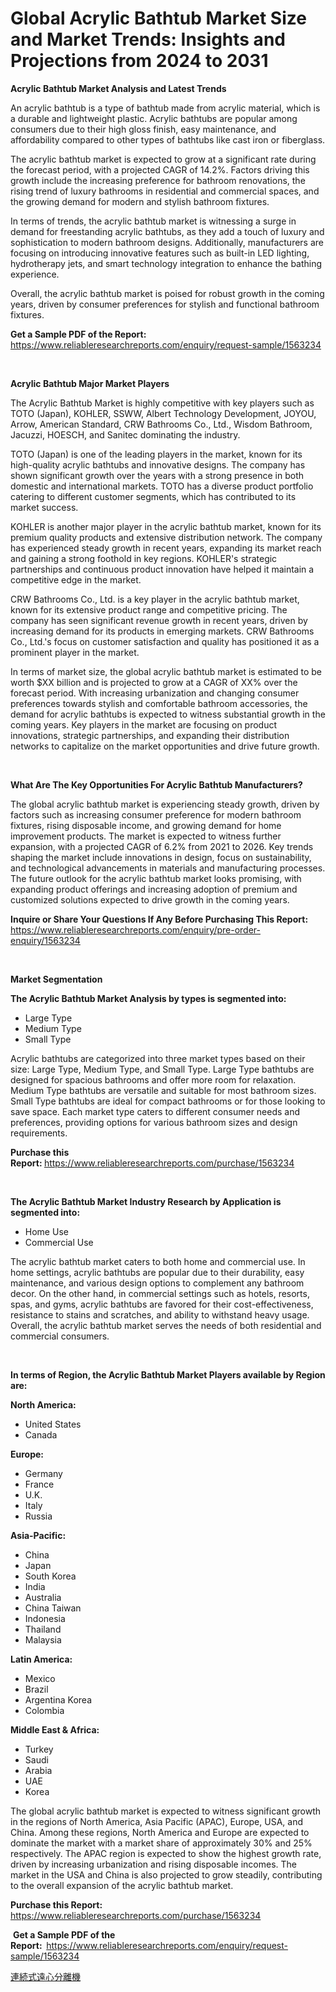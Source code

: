 <p><h1>Global Acrylic Bathtub Market Size and Market Trends: Insights and Projections from 2024 to 2031</h1></p><p><strong>Acrylic Bathtub Market Analysis and Latest Trends</strong></p>
<p><p>An acrylic bathtub is a type of bathtub made from acrylic material, which is a durable and lightweight plastic. Acrylic bathtubs are popular among consumers due to their high gloss finish, easy maintenance, and affordability compared to other types of bathtubs like cast iron or fiberglass.</p><p>The acrylic bathtub market is expected to grow at a significant rate during the forecast period, with a projected CAGR of 14.2%. Factors driving this growth include the increasing preference for bathroom renovations, the rising trend of luxury bathrooms in residential and commercial spaces, and the growing demand for modern and stylish bathroom fixtures.</p><p>In terms of trends, the acrylic bathtub market is witnessing a surge in demand for freestanding acrylic bathtubs, as they add a touch of luxury and sophistication to modern bathroom designs. Additionally, manufacturers are focusing on introducing innovative features such as built-in LED lighting, hydrotherapy jets, and smart technology integration to enhance the bathing experience.</p><p>Overall, the acrylic bathtub market is poised for robust growth in the coming years, driven by consumer preferences for stylish and functional bathroom fixtures.</p></p>
<p><strong>Get a Sample PDF of the Report:&nbsp;</strong> <a href="https://www.reliableresearchreports.com/enquiry/request-sample/1563234">https://www.reliableresearchreports.com/enquiry/request-sample/1563234</a></p>
<p>&nbsp;</p>
<p><strong>Acrylic Bathtub Major Market Players</strong></p>
<p><p>The Acrylic Bathtub Market is highly competitive with key players such as TOTO (Japan), KOHLER, SSWW, Albert Technology Development, JOYOU, Arrow, American Standard, CRW Bathrooms Co., Ltd., Wisdom Bathroom, Jacuzzi, HOESCH, and Sanitec dominating the industry.</p><p>TOTO (Japan) is one of the leading players in the market, known for its high-quality acrylic bathtubs and innovative designs. The company has shown significant growth over the years with a strong presence in both domestic and international markets. TOTO has a diverse product portfolio catering to different customer segments, which has contributed to its market success.</p><p>KOHLER is another major player in the acrylic bathtub market, known for its premium quality products and extensive distribution network. The company has experienced steady growth in recent years, expanding its market reach and gaining a strong foothold in key regions. KOHLER's strategic partnerships and continuous product innovation have helped it maintain a competitive edge in the market.</p><p>CRW Bathrooms Co., Ltd. is a key player in the acrylic bathtub market, known for its extensive product range and competitive pricing. The company has seen significant revenue growth in recent years, driven by increasing demand for its products in emerging markets. CRW Bathrooms Co., Ltd.'s focus on customer satisfaction and quality has positioned it as a prominent player in the market.</p><p>In terms of market size, the global acrylic bathtub market is estimated to be worth $XX billion and is projected to grow at a CAGR of XX% over the forecast period. With increasing urbanization and changing consumer preferences towards stylish and comfortable bathroom accessories, the demand for acrylic bathtubs is expected to witness substantial growth in the coming years. Key players in the market are focusing on product innovations, strategic partnerships, and expanding their distribution networks to capitalize on the market opportunities and drive future growth.</p></p>
<p>&nbsp;</p>
<p><strong>What Are The Key Opportunities For Acrylic Bathtub Manufacturers?</strong></p>
<p><p>The global acrylic bathtub market is experiencing steady growth, driven by factors such as increasing consumer preference for modern bathroom fixtures, rising disposable income, and growing demand for home improvement products. The market is expected to witness further expansion, with a projected CAGR of 6.2% from 2021 to 2026. Key trends shaping the market include innovations in design, focus on sustainability, and technological advancements in materials and manufacturing processes. The future outlook for the acrylic bathtub market looks promising, with expanding product offerings and increasing adoption of premium and customized solutions expected to drive growth in the coming years.</p></p>
<p><strong>Inquire or Share Your Questions If Any Before Purchasing This Report:</strong> <a href="https://www.reliableresearchreports.com/enquiry/pre-order-enquiry/1563234">https://www.reliableresearchreports.com/enquiry/pre-order-enquiry/1563234</a></p>
<p>&nbsp;</p>
<p><strong>Market Segmentation</strong></p>
<p><strong>The Acrylic Bathtub Market Analysis by types is segmented into:</strong></p>
<p><ul><li>Large Type</li><li>Medium Type</li><li>Small Type</li></ul></p>
<p><p>Acrylic bathtubs are categorized into three market types based on their size: Large Type, Medium Type, and Small Type. Large Type bathtubs are designed for spacious bathrooms and offer more room for relaxation. Medium Type bathtubs are versatile and suitable for most bathroom sizes. Small Type bathtubs are ideal for compact bathrooms or for those looking to save space. Each market type caters to different consumer needs and preferences, providing options for various bathroom sizes and design requirements.</p></p>
<p><strong>Purchase this Report:&nbsp;</strong><a href="https://www.reliableresearchreports.com/purchase/1563234">https://www.reliableresearchreports.com/purchase/1563234</a></p>
<p>&nbsp;</p>
<p><strong>The Acrylic Bathtub Market Industry Research by Application is segmented into:</strong></p>
<p><ul><li>Home Use</li><li>Commercial Use</li></ul></p>
<p><p>The acrylic bathtub market caters to both home and commercial use. In home settings, acrylic bathtubs are popular due to their durability, easy maintenance, and various design options to complement any bathroom decor. On the other hand, in commercial settings such as hotels, resorts, spas, and gyms, acrylic bathtubs are favored for their cost-effectiveness, resistance to stains and scratches, and ability to withstand heavy usage. Overall, the acrylic bathtub market serves the needs of both residential and commercial consumers.</p></p>
<p>&nbsp;</p>
<p><strong>In terms of Region, the Acrylic Bathtub Market Players available by Region are:</strong></p>
<p>
    <p> <strong> North America: </strong>
        <ul>
            <li>United States</li>
            <li>Canada</li>
        </ul>
        </p> 
    <p> <strong> Europe: </strong>
        <ul>
            <li>Germany</li>
            <li>France</li>
            <li>U.K.</li>
            <li>Italy</li>
            <li>Russia</li>
        </ul>
        </p> 
    <p> <strong> Asia-Pacific: </strong>
        <ul>
            <li>China</li>
            <li>Japan</li>
            <li>South Korea</li>
            <li>India</li>
            <li>Australia</li>
            <li>China Taiwan</li>
            <li>Indonesia</li>
            <li>Thailand</li>
            <li>Malaysia</li>
        </ul>
        </p> 
    <p> <strong> Latin America: </strong>
        <ul>
            <li>Mexico</li>
            <li>Brazil</li>
            <li>Argentina Korea</li>
            <li>Colombia</li>
        </ul>
        </p> 
    <p> <strong> Middle East & Africa: </strong>
        <ul>
            <li>Turkey</li>
            <li>Saudi</li>
            <li>Arabia</li>
            <li>UAE</li>
            <li>Korea</li>
        </ul>
    </p>
    </p>
<p><p>The global acrylic bathtub market is expected to witness significant growth in the regions of North America, Asia Pacific (APAC), Europe, USA, and China. Among these regions, North America and Europe are expected to dominate the market with a market share of approximately 30% and 25% respectively. The APAC region is expected to show the highest growth rate, driven by increasing urbanization and rising disposable incomes. The market in the USA and China is also projected to grow steadily, contributing to the overall expansion of the acrylic bathtub market.</p></p>
<p><strong>Purchase this Report: </strong><a href="https://www.reliableresearchreports.com/purchase/1563234">https://www.reliableresearchreports.com/purchase/1563234</a></p>
<p>&nbsp;<strong>Get a Sample PDF of the Report:&nbsp;&nbsp;</strong><a href="https://www.reliableresearchreports.com/enquiry/request-sample/1563234">https://www.reliableresearchreports.com/enquiry/request-sample/1563234</a></p>
<p><strong></strong></p>
<p><p><a href="https://github.com/EstaSprer20231/Market-Research-Report-List-1/blob/main/96035795761.md">連続式遠心分離機</a></p></p>